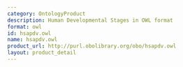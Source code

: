 ```yaml
---
category: OntologyProduct
description: Human Developmental Stages in OWL format
format: owl
id: hsapdv.owl
name: hsapdv.owl
product_url: http://purl.obolibrary.org/obo/hsapdv.owl
layout: product_detail
---
```

